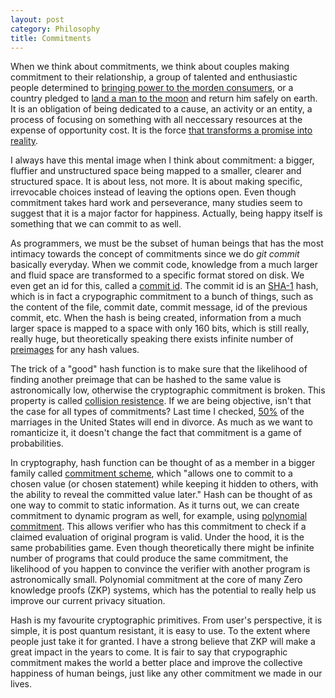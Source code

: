 ```yaml
---
layout: post
category: Philosophy
title: Commitments
---
```


When we think about commitments, we think about couples making
commitment to their relationship, a group of talented and enthusiastic
people determined to [bringing power to the morden
consumers](https://minnatechnologies.com/about/), or a country pledged
to [land a man to the
moon](https://www.youtube.com/watch?v=QXqlziZV63k) and return him
safely on earth. It is an obligation of being dedicated to a cause, an
activity or an entity, a process of focusing on something with all
neccessary resources at the expense of opportunity cost. It is the
force [that transforms a promise into
reality](https://www.sparkpeople.com/mypage_public_journal_individual.asp?blog_id=2925515).

I always have this mental image when I think about commitment: a
bigger, fluffier and unstructured space being mapped to a smaller,
clearer and structured space. It is about less, not more. It is
about making specific, irrevocable choices instead of leaving the
options open. Even though commitment takes hard work and perseverance,
many studies seem to suggest that it is a major factor for
happiness. Actually, being happy itself is something that we can
commit to as well.

As programmers, we must be the subset of human beings that has
the most intimacy towards the concept of commitments since we do _git
commit_ basically everyday. When we commit code, knowledge from a much
larger and fluid space are transformed to a specific
format stored on disk. We even get an id for this, called a
[commit
id](https://stackoverflow.com/questions/29106996/what-is-a-git-commit-id). The
commit id is an [SHA-1](https://en.wikipedia.org/wiki/SHA-1) hash,
which is in fact a crypographic commitment to a bunch of things, such
as the content of the file, commit date, commit message, id of the
previous commit, etc. When the hash is being created, information from a much larger
space is mapped to a space with only 160 bits, which is still really,
really huge, but theoretically speaking there exists infinite number of
[preimages](https://www.quora.com/What-are-preimages-in-the-context-of-cryptographic-hash-functions)
for any hash values.

The trick of a "good" hash function is to make
sure that the likelihood of finding another preimage that can be
hashed to the same value is astronomically low, otherwise the
cryptographic commitment is broken. This property is
called [collision
resistence](https://en.wikipedia.org/wiki/Collision_resistance). If we are being
objective, isn't that the case for all types of commitments? Last time
I checked,
[50%](https://www.wf-lawyers.com/divorce-statistics-and-facts/) of the
marriages in the United States will end in divorce. As much as we want
to romanticize it, it doesn't change the fact that commitment is a game
of probabilities.

In cryptography, hash function can be thought of as a member in a bigger
family called [commitment
scheme](https://en.wikipedia.org/wiki/Commitment_scheme), which "allows
one to commit to a chosen value (or chosen statement) while keeping it
hidden to others, with the ability to reveal the committed value
later." Hash can be thought of as one way to commit to static information. As
it turns out, we can create commitment to dynamic program as well, for
example, using [polynomial
commitment](http://cacr.uwaterloo.ca/techreports/2010/cacr2010-10.pdf). This
allows verifier who has this commitment to check if a claimed
evaluation of original program is valid. Under the hood, it is the same
probabilities game. Even though theoretically there might be infinite
number of programs that could produce the same commitment, the
likelihood of you happen to convince the verifier with another program
is astronomically small. Polynomial commitment at the core of many Zero
knowledge proofs (ZKP) systems, which has the potential to really help
us improve our current privacy situation.

Hash is my favourite cryptographic primitives. From user's
perspective, it is simple, it is post quantum resistant, it is easy to
use. To the extent where people just take it for granted. I have a
strong believe that ZKP will make a great impact in the years to
come. It is fair to say that crypographic commitment makes the world a
better place and improve the collective happiness of human beings,
just like any other commitment we made in our lives.
